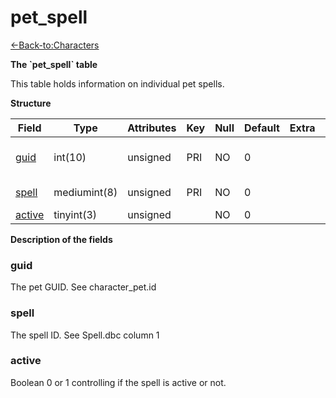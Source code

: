 # pet\_spell

[<-Back-to:Characters](database-characters.md)

**The \`pet\_spell\` table**

This table holds information on individual pet spells.

**Structure**

| Field       | Type         | Attributes | Key | Null | Default | Extra | Comment                  |
|-------------|--------------|------------|-----|------|---------|-------|--------------------------|
| [guid][1]   | int(10)      | unsigned   | PRI | NO   | 0       |       | Global Unique Identifier |
| [spell][2]  | mediumint(8) | unsigned   | PRI | NO   | 0       |       | Spell Identifier         |
| [active][3] | tinyint(3)   | unsigned   |     | NO   | 0       |       |                          |

[1]: #guid
[2]: #spell
[3]: #active

**Description of the fields**

### guid

The pet GUID. See character\_pet.id

### spell

The spell ID. See Spell.dbc column 1

### active

Boolean 0 or 1 controlling if the spell is active or not.
